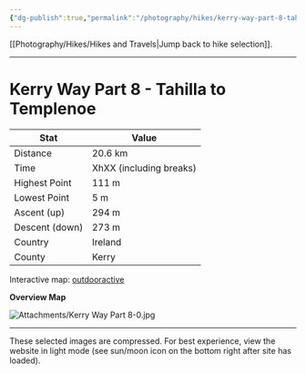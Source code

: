```yaml
---
{"dg-publish":true,"permalink":"/photography/hikes/kerry-way-part-8-tahilla-to-templenoe/","hide":"true","updated":"2025-07-13T18:39:50.373+02:00"}
---
```


[[Photography/Hikes/Hikes and Travels\|Jump back to hike selection]].

---
# Kerry Way Part 8 - Tahilla to Templenoe
 
| Stat              | Value                                |
| ----------------- | ------------------------------------ |
| Distance          | 20.6 km                              |
| Time              | XhXX (including breaks)              |
| Highest Point     | 111 m                                |
| Lowest Point      | 5 m                                  |
| Ascent (up)       | 294 m                                |
| Descent (down)    | 273 m                                |
| Country           | Ireland                              |
| County            | Kerry                                |

Interactive map: [outdooractive](https://www.outdooractive.com/en/route/hiking-trail/southwest-ireland/kerry-way-part-8-sneem-templenoe/318384980/?share=%7E3ixfnzlh%244osshyuw)

**Overview Map**

![Attachments/Kerry Way Part 8-0.jpg](/img/user/Attachments/Kerry%20Way%20Part%208-0.jpg)

---
These selected images are compressed. For best experience, view the website in light mode (see sun/moon icon on the bottom right after site has loaded).
